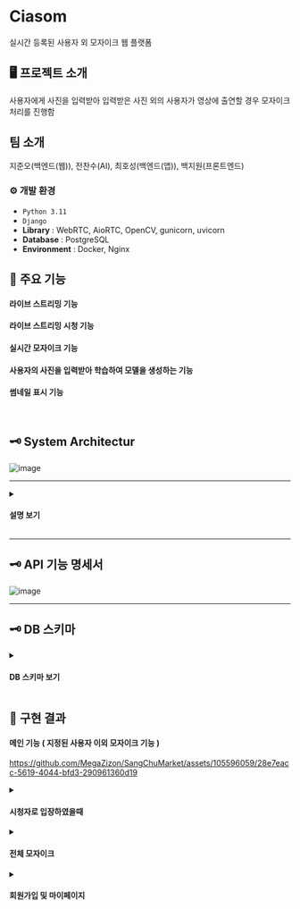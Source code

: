 # Ciasom
실시간 등록된 사용자 외 모자이크 웹 플랫폼 

## 🖥️ 프로젝트 소개
사용자에게 사진을 입력받아 입력받은 사진 외의 사용자가 영상에 출연할 경우 모자이크 처리를 진행함
<br>

##  팀 소개
지준오(백엔드(웹)), 전찬수(AI), 최호성(백엔드(앱)), 백지원(프론트엔드)
<br>

### ⚙️ 개발 환경
- `Python 3.11`
- `Django`
- **Library** :  WebRTC, AioRTC, OpenCV, gunicorn, uvicorn
- **Database** : PostgreSQL
- **Environment** : Docker, Nginx


## 📌 주요 기능
#### 라이브 스트리밍 기능
#### 라이브 스트리밍 시청 기능
#### 실시간 모자이크 기능
#### 사용자의 사진을 입력받아 학습하여 모델을 생성하는 기능
#### 썸네일 표시 기능
<br>

## 🗝️ System Architectur

![image](https://github.com/MegaZizon/ciasom/assets/105596059/0aed6443-ecae-414f-ae54-88ca66bc8280)

---

<details><summary><h4> 설명 보기 </h4></summary>
  
---
  
<br>
  
EC2에서 무료로 제공하는 인스턴스(t2.micro)로는 작동하지 않아 로컬에서 배포하였다.

WSGI는 요청을 받고 응답을 반환하는 동작이 단일 동기 호출 방식이기 때문에 길게 연결되어야 하는 WebRTC 같은 비동기 통신을 이용하려면 ASGI를 사용하여야 한다.

미들웨어(CGI)에 ASGI 미들웨어가 반드시 필요했기 때문에 Uvicorn을 사용하였다. 개발 단계에서는 Django-Channel을 사용하였다.

Uvicorn은 단일 프로세스로 비동기 처리가 가능하지만, 결국 단일 프로세스라는 한계가 있기 때문에 처리량을 더 늘리기 위해서는 멀티 프로세스를 활용해야 한다.

따라서 Gunicorn을 사용하여 Uvicorn이 Gunicorn의 워커(프로세스)로서 동작하게 하였다.

---
<details><summary><h4>CMD에서 워커프로세스 실행 과정 </h4> </summary>
  
---
  
![image](https://github.com/MegaZizon/ciasom/assets/105596059/7bb0fa02-243a-4a24-b043-de5b48264217)

</details>

---

<details><summary><h4>호스트와 시청자의 연결과정 및 미디어 스트림의 송수신 방식</h4> </summary>
  
---
  
## 호스트의 연결 과정

1. 호스트가 방송시작을 누르면 Google Stun Server와 연결하여 자신의 공인 IP 주소 및 포트를 알아내고, 그 정보(SDP)와 자신이 이용할 딥러닝 모델정보 등을 서버에 전송한다.
2. 서버에서 AioRTC가 동작하여 호스트와 연결한다. (RTCPeerConnection)
   서버는 이벤트 트리거를 설정한다.(addtrack)
   이벤트 트리거 : 영상(MediaStreamTrack)이 수신되면 호스트가 사용하는 딥러닝 모델을 적용하여 영상을 변환하고 변환된 영상 스트림 객체를 배열에 저장한다.
3. 연결이 정상적으로 완료되면, 클라이언트는 영상을 전송한다.
4. 서버에서 이벤트가 발생하여 영상이 변환되고 배열에 반영된다. 이는 호스트나 시청자에게 전송된다.

## 시청자의 연결 과정

1. 시청자가 방송시작을 누르면 Google Stun Server와 연결하여 자신의 공인 IP 주소 및 포트를 알아내고, 그 정보(SDP)와 자신이 시청할 호스트이름을 서버에 전송한다.
2. 서버에서 AioRTC가 동작하여 시청자와 연결한다. (RTCPeerConnection)
3. 서버에서는 호스트가 방송을 하고있는지 확인하고 방송을 하고있다면 배열에서 호스트이름에 해당하는 영상 스트림 객체를 시청자에게 송신할 준비를 한다.
4. 연결이 정상적으로 완료되면, 서버는 영상을 송신하고 시청자는 영상을 수신받는다.

#### 미디어 트래픽을 중계하는 중앙 서버 방식인 SFU 방식을 응용하여 서버를 구현하였다.

</details>

</details>

---

## 🗝️ API 기능 명세서
  
![image](https://github.com/MegaZizon/ciasom/assets/105596059/ea653e60-bbcb-449e-94d7-4ee3e7d80f81)

---

## 🗝️ DB 스키마
<details><summary><h4>DB 스키마 보기</h4> </summary>
  
![image](https://github.com/MegaZizon/SangChuMarket/assets/105596059/1a5abe3e-617b-47ef-ae2d-49b1d00c05a7)

</details>

## 🚩 구현 결과



#### 메인 기능 ( 지정된 사용자 이외 모자이크 기능 )


https://github.com/MegaZizon/SangChuMarket/assets/105596059/28e7eacc-5619-4044-bfd3-290961360d19

<details><summary><h4>시청자로 입장하였을때</h4> </summary>

<!-- summary 아래 한칸 공백 두어야함 -->

https://github.com/MegaZizon/SangChuMarket/assets/105596059/803408a6-985b-45f2-9cc4-9579fdef4663

</details>

<details><summary><h4> 전체 모자이크 </h4> </summary>

<!-- summary 아래 한칸 공백 두어야함 -->

https://github.com/MegaZizon/SangChuMarket/assets/105596059/f25346e6-74c5-4aea-a8b6-67b0046b58f3

</details>

<details><summary><h4> 회원가입 및 마이페이지 </h4> </summary>

<!-- summary 아래 한칸 공백 두어야함 -->

https://github.com/MegaZizon/SangChuMarket/assets/105596059/5bce587f-df0e-44ef-b4ff-53714661acee


</details>




</details>

